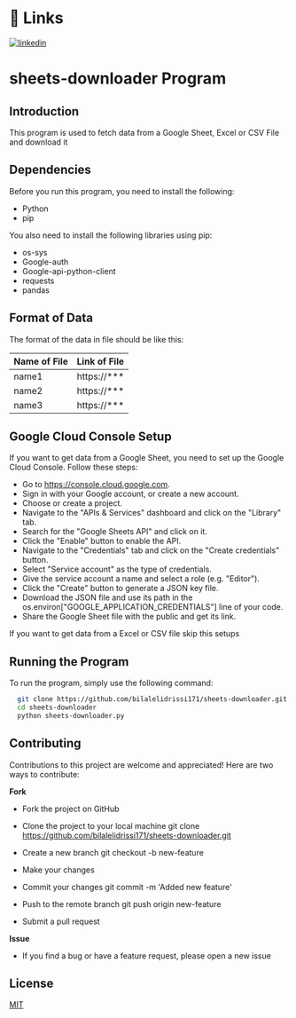 
# 🔗 Links
[![linkedin](https://img.shields.io/badge/linkedin-0A66C2?style=for-the-badge&logo=linkedin&logoColor=white)](https://www.linkedin.com/in/bilalelidrissi171/)


# sheets-downloader Program

## Introduction

This program is used to fetch data from a Google Sheet, Excel or CSV File and download it

## Dependencies

Before you run this program, you need to install the following:

- Python
- pip

You also need to install the following libraries using pip:

- os-sys
- Google-auth
- Google-api-python-client
- requests
- pandas
## Format of Data
The format of the data in file should be like this:

| Name of File | Link of File |
| ------------ | ------------ |
| name1        | https://***  |
| name2        | https://***  |
| name3        | https://***  |


## Google Cloud Console Setup

If you want to get data from a Google Sheet, you need to set up the Google Cloud Console. Follow these steps:

- Go to https://console.cloud.google.com.
- Sign in with your Google account, or create a new account.
- Choose or create a project.
- Navigate to the "APIs & Services" dashboard and click on the "Library" tab.
- Search for the "Google Sheets API" and click on it.
- Click the "Enable" button to enable the API.
- Navigate to the "Credentials" tab and click on the "Create credentials" button.
- Select "Service account" as the type of credentials.
- Give the service account a name and select a role (e.g. "Editor").
- Click the "Create" button to generate a JSON key file.
- Download the JSON file and use its path in the os.environ["GOOGLE_APPLICATION_CREDENTIALS"] line of your code.
- Share the Google Sheet file with the public and get its link.

If you want to get data from a Excel or CSV file skip this setups

## Running the Program

To run the program, simply use the following command:

```bash
  git clone https://github.com/bilalelidrissi171/sheets-downloader.git
  cd sheets-downloader
  python sheets-downloader.py
```
## Contributing

Contributions to this project are welcome and appreciated! Here are two ways to contribute:

**Fork**

- Fork the project on GitHub

- Clone the project to your local machine git clone https://github.com/bilalelidrissi171/sheets-downloader.git

- Create a new branch git checkout -b new-feature

- Make your changes

- Commit your changes git commit -m 'Added new feature'

- Push to the remote branch git push origin new-feature

- Submit a pull request

**Issue**

- If you find a bug or have a feature request, please open a new issue
## License

[MIT](https://choosealicense.com/licenses/mit/)
